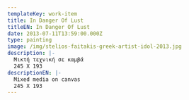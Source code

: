 ```yaml
---
templateKey: work-item
title: In Danger Οf Lust
titleEN: In Danger Οf Lust
date: 2013-07-11T13:59:00.000Z
type: painting
image: /img/stelios-faitakis-greek-artist-idol-2013.jpg
description: |-
  Μικτή τεχνική σε καμβά
  245 X 193 
descriptionEN: |-
  Mixed media on canvas
  245 X 193
---
```

